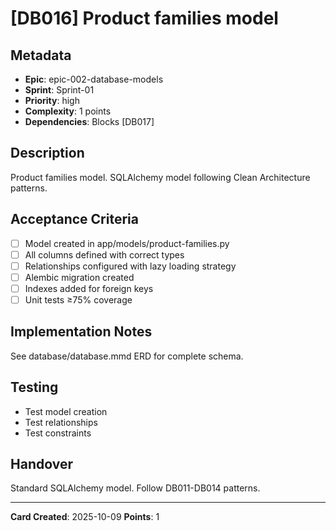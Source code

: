 # [DB016] Product families model

## Metadata
- **Epic**: epic-002-database-models
- **Sprint**: Sprint-01
- **Priority**: high
- **Complexity**: 1 points
- **Dependencies**: Blocks [DB017]

## Description
Product families model. SQLAlchemy model following Clean Architecture patterns.

## Acceptance Criteria
- [ ] Model created in app/models/product-families.py
- [ ] All columns defined with correct types
- [ ] Relationships configured with lazy loading strategy
- [ ] Alembic migration created
- [ ] Indexes added for foreign keys
- [ ] Unit tests ≥75% coverage

## Implementation Notes
See database/database.mmd ERD for complete schema.

## Testing
- Test model creation
- Test relationships
- Test constraints

## Handover
Standard SQLAlchemy model. Follow DB011-DB014 patterns.

---
**Card Created**: 2025-10-09
**Points**: 1
